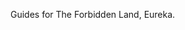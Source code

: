 Guides for The Forbidden Land, Eureka.

<!---
EurekaGuides/EurekaGuides is a ✨ special ✨ repository because its `README.md` (this file) appears on your GitHub profile.
You can click the Preview link to take a look at your changes.
--->
